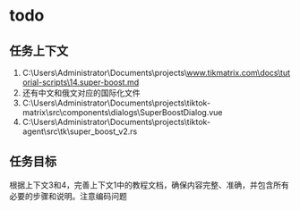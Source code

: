 # todo

## 任务上下文

1. C:\Users\Administrator\Documents\projects\www.tikmatrix.com\docs\tutorial-scripts\14.super-boost.md
2. 还有中文和俄文对应的国际化文件
3. C:\Users\Administrator\Documents\projects\tiktok-matrix\src\components\dialogs\SuperBoostDialog.vue
4. C:\Users\Administrator\Documents\projects\tiktok-agent\src\tk\super_boost_v2.rs

## 任务目标

根据上下文3和4，完善上下文1中的教程文档，确保内容完整、准确，并包含所有必要的步骤和说明。注意编码问题
